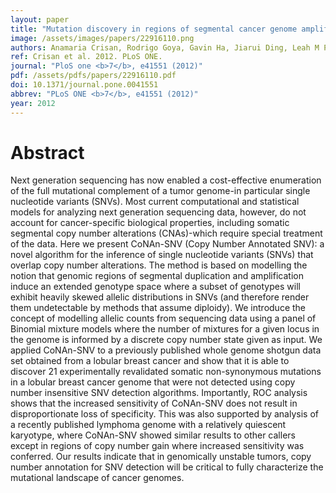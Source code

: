 ```yaml
---
layout: paper
title: "Mutation discovery in regions of segmental cancer genome amplifications with CoNAn-SNV: a mixture model for next generation sequencing of tumors."
image: /assets/images/papers/22916110.png
authors: Anamaria Crisan, Rodrigo Goya, Gavin Ha, Jiarui Ding, Leah M Prentice, Arusha Oloumi, Janine Senz, Thomas Zeng, Kane Tse, Allen Delaney, Marco A Marra, David G Huntsman, Martin Hirst, Sam Aparicio, Sohrab Shah
ref: Crisan et al. 2012. PLoS ONE.
journal: "PloS one <b>7</b>, e41551 (2012)"
pdf: /assets/pdfs/papers/22916110.pdf
doi: 10.1371/journal.pone.0041551
abbrev: "PLoS ONE <b>7</b>, e41551 (2012)"
year: 2012
---
```


# Abstract

Next generation sequencing has now enabled a cost-effective enumeration of the full mutational complement of a tumor genome-in particular single nucleotide variants (SNVs). Most current computational and statistical models for analyzing next generation sequencing data, however, do not account for cancer-specific biological properties, including somatic segmental copy number alterations (CNAs)-which require special treatment of the data. Here we present CoNAn-SNV (Copy Number Annotated SNV): a novel algorithm for the inference of single nucleotide variants (SNVs) that overlap copy number alterations. The method is based on modelling the notion that genomic regions of segmental duplication and amplification induce an extended genotype space where a subset of genotypes will exhibit heavily skewed allelic distributions in SNVs (and therefore render them undetectable by methods that assume diploidy). We introduce the concept of modelling allelic counts from sequencing data using a panel of Binomial mixture models where the number of mixtures for a given locus in the genome is informed by a discrete copy number state given as input. We applied CoNAn-SNV to a previously published whole genome shotgun data set obtained from a lobular breast cancer and show that it is able to discover 21 experimentally revalidated somatic non-synonymous mutations in a lobular breast cancer genome that were not detected using copy number insensitive SNV detection algorithms. Importantly, ROC analysis shows that the increased sensitivity of CoNAn-SNV does not result in disproportionate loss of specificity. This was also supported by analysis of a recently published lymphoma genome with a relatively quiescent karyotype, where CoNAn-SNV showed similar results to other callers except in regions of copy number gain where increased sensitivity was conferred. Our results indicate that in genomically unstable tumors, copy number annotation for SNV detection will be critical to fully characterize the mutational landscape of cancer genomes.


